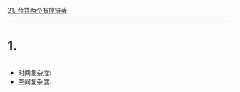 [21. 合并两个有序链表](https://leetcode-cn.com/problems/merge-two-sorted-lists/)
***

# 1.

```cpp
```

- 时间复杂度:
- 空间复杂度:
